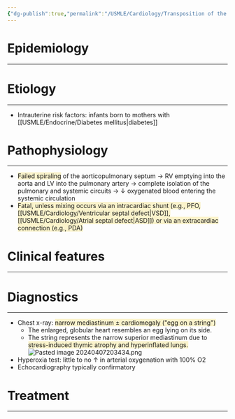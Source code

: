 ```yaml
---
{"dg-publish":true,"permalink":"/USMLE/Cardiology/Transposition of the great vessels/"}
---
```


# Epidemiology
---


# Etiology
---
- Intrauterine risk factors: infants born to mothers with [[USMLE/Endocrine/Diabetes mellitus\|diabetes]]

# Pathophysiology
---
- <span style="background:rgba(240, 200, 0, 0.2)">Failed spiraling</span> of the aorticopulmonary septum → RV emptying into the aorta and LV into the pulmonary artery → complete isolation of the pulmonary and systemic circuits → ↓ oxygenated blood entering the systemic circulation
- <span style="background:rgba(240, 200, 0, 0.2)">Fatal, unless mixing occurs via an intracardiac shunt (e.g., PFO, [[USMLE/Cardiology/Ventricular septal defect\|VSD]], [[USMLE/Cardiology/Atrial septal defect\|ASD]]) or via an extracardiac connection (e.g., PDA)</span>

# Clinical features
---


# Diagnostics
---
- Chest x-ray: <span style="background:rgba(240, 200, 0, 0.2)">narrow mediastinum ± cardiomegaly ("egg on a string")</span>
	- The enlarged, globular heart resembles an egg lying on its side.
	- The string represents the narrow superior mediastinum due to <span style="background:rgba(240, 200, 0, 0.2)">stress-induced thymic atrophy and hyperinflated lungs.</span>![Pasted image 20240407203434.png](/img/user/appendix/Pasted%20image%2020240407203434.png)
- Hyperoxia test: little to no ↑ in arterial oxygenation with 100% O2
- Echocardiography typically confirmatory

# Treatment
---

